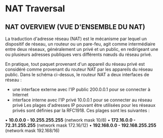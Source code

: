 # NAT Traversal

## NAT OVERVIEW (VUE D'ENSEMBLE DU NAT)


La traduction d'adresse réseau (NAT) est le mécanisme par lequel un dispositif de réseau, un routeur ou un pare-feu, agit comme intermédiaire entre deux réseaux, généralement un privé et un public, en redirigeant une ou plusieurs adresses publiques vers différents nœuds du réseau privé.
<img src="">

En pratique, tout paquet provenant d'un appareil du réseau privé est considéré comme provenant du routeur NAT par les appareils du réseau public.
Dans le schéma ci-dessus, le routeur NAT a deux interfaces de réseau :
- une interface externe avec l'IP public 200.0.0.1 pour se connecter à Internet
- interface interne avec l'IP privé 10.0.0.1 pour se connecter au réseau privé
Les plages d'adresses IP pouvant être utilisées pour les réseaux privés sont définies par la RFC1918. Ces plages sont les suivantes : 

• **10.0.0.0 - 10.255.255.255** (network mask 10/8)
• **172.16.0.0 - 72.31.255.255** (network mask 172.16/12)
• **192.168.0.0 - 192.168.255.255** (network mask 192.168/16)

